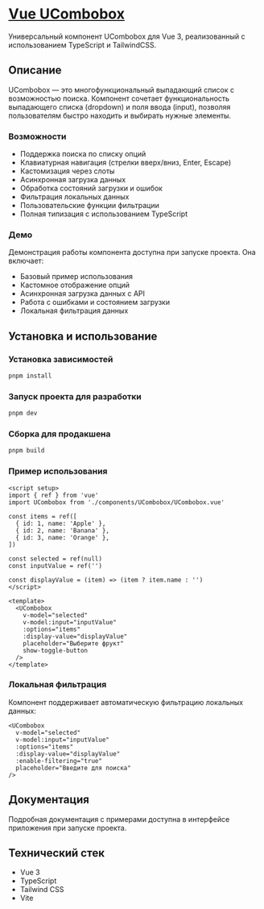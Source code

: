 # [Vue UCombobox](https://askomarov.github.io/vue-combobox/)

Универсальный компонент UCombobox для Vue 3, реализованный с использованием TypeScript и TailwindCSS.

## Описание

UCombobox — это многофункциональный выпадающий список с возможностью поиска. Компонент сочетает функциональность выпадающего списка (dropdown) и поля ввода (input), позволяя пользователям быстро находить и выбирать нужные элементы.

### Возможности

- Поддержка поиска по списку опций
- Клавиатурная навигация (стрелки вверх/вниз, Enter, Escape)
- Кастомизация через слоты
- Асинхронная загрузка данных
- Обработка состояний загрузки и ошибок
- Фильтрация локальных данных
- Пользовательские функции фильтрации
- Полная типизация с использованием TypeScript

### Демо

Демонстрация работы компонента доступна при запуске проекта. Она включает:

- Базовый пример использования
- Кастомное отображение опций
- Асинхронная загрузка данных с API
- Работа с ошибками и состоянием загрузки
- Локальная фильтрация данных

## Установка и использование

### Установка зависимостей

```sh
pnpm install
```

### Запуск проекта для разработки

```sh
pnpm dev
```

### Сборка для продакшена

```sh
pnpm build
```

### Пример использования

```vue
<script setup>
import { ref } from 'vue'
import UCombobox from './components/UCombobox/UCombobox.vue'

const items = ref([
  { id: 1, name: 'Apple' },
  { id: 2, name: 'Banana' },
  { id: 3, name: 'Orange' },
])

const selected = ref(null)
const inputValue = ref('')

const displayValue = (item) => (item ? item.name : '')
</script>

<template>
  <UCombobox
    v-model="selected"
    v-model:input="inputValue"
    :options="items"
    :display-value="displayValue"
    placeholder="Выберите фрукт"
    show-toggle-button
  />
</template>
```

### Локальная фильтрация

Компонент поддерживает автоматическую фильтрацию локальных данных:

```vue
<UCombobox
  v-model="selected"
  v-model:input="inputValue"
  :options="items"
  :display-value="displayValue"
  :enable-filtering="true"
  placeholder="Введите для поиска"
/>
```

## Документация

Подробная документация с примерами доступна в интерфейсе приложения при запуске проекта.

## Технический стек

- Vue 3
- TypeScript
- Tailwind CSS
- Vite
